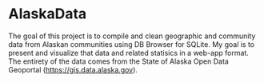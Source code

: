 # AlaskaData
The goal of this project is to compile and clean geographic and community data from Alaskan communities using DB Browser for SQLite. My goal is to present and visualize that data and related statisics in a web-app format. The entirety of the data comes from the State of Alaska Open Data Geoportal (https://gis.data.alaska.gov).
